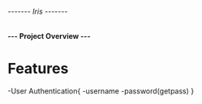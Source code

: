 ###### ------- Iris ------- ######
#### --- Project Overview --- ####

# Features
-User Authentication{
-username
-password(getpass)
}


